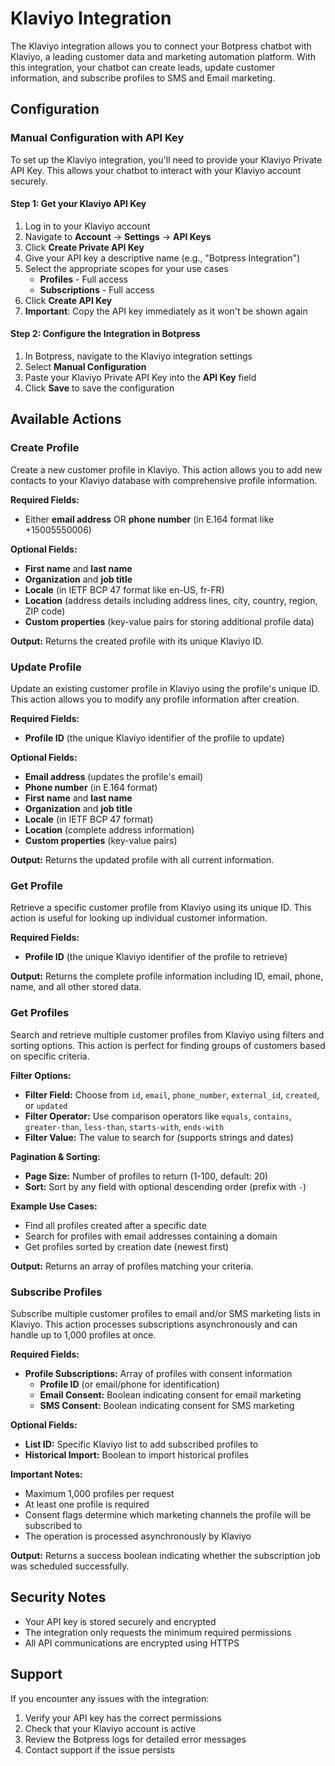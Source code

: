 # Klaviyo Integration

The Klaviyo integration allows you to connect your Botpress chatbot with Klaviyo, a leading customer data and marketing automation platform. With this integration, your chatbot can create leads, update customer information, and subscribe profiles to SMS and Email marketing.

## Configuration

### Manual Configuration with API Key

To set up the Klaviyo integration, you'll need to provide your Klaviyo Private API Key. This allows your chatbot to interact with your Klaviyo account securely.

#### Step 1: Get your Klaviyo API Key

1. Log in to your Klaviyo account
2. Navigate to **Account** → **Settings** → **API Keys**
3. Click **Create Private API Key**
4. Give your API key a descriptive name (e.g., "Botpress Integration")
5. Select the appropriate scopes for your use cases
   - **Profiles** - Full access
   - **Subscriptions** - Full access
6. Click **Create API Key**
7. **Important**: Copy the API key immediately as it won't be shown again

#### Step 2: Configure the Integration in Botpress

1. In Botpress, navigate to the Klaviyo integration settings
2. Select **Manual Configuration**
3. Paste your Klaviyo Private API Key into the **API Key** field
4. Click **Save** to save the configuration

## Available Actions

### Create Profile

Create a new customer profile in Klaviyo. This action allows you to add new contacts to your Klaviyo database with comprehensive profile information.

**Required Fields:**

- Either **email address** OR **phone number** (in E.164 format like +15005550006)

**Optional Fields:**

- **First name** and **last name**
- **Organization** and **job title**
- **Locale** (in IETF BCP 47 format like en-US, fr-FR)
- **Location** (address details including address lines, city, country, region, ZIP code)
- **Custom properties** (key-value pairs for storing additional profile data)

**Output:** Returns the created profile with its unique Klaviyo ID.

### Update Profile

Update an existing customer profile in Klaviyo using the profile's unique ID. This action allows you to modify any profile information after creation.

**Required Fields:**

- **Profile ID** (the unique Klaviyo identifier of the profile to update)

**Optional Fields:**

- **Email address** (updates the profile's email)
- **Phone number** (in E.164 format)
- **First name** and **last name**
- **Organization** and **job title**
- **Locale** (in IETF BCP 47 format)
- **Location** (complete address information)
- **Custom properties** (key-value pairs)

**Output:** Returns the updated profile with all current information.

### Get Profile

Retrieve a specific customer profile from Klaviyo using its unique ID. This action is useful for looking up individual customer information.

**Required Fields:**

- **Profile ID** (the unique Klaviyo identifier of the profile to retrieve)

**Output:** Returns the complete profile information including ID, email, phone, name, and all other stored data.

### Get Profiles

Search and retrieve multiple customer profiles from Klaviyo using filters and sorting options. This action is perfect for finding groups of customers based on specific criteria.

**Filter Options:**

- **Filter Field:** Choose from `id`, `email`, `phone_number`, `external_id`, `created`, or `updated`
- **Filter Operator:** Use comparison operators like `equals`, `contains`, `greater-than`, `less-than`, `starts-with`, `ends-with`
- **Filter Value:** The value to search for (supports strings and dates)

**Pagination & Sorting:**

- **Page Size:** Number of profiles to return (1-100, default: 20)
- **Sort:** Sort by any field with optional descending order (prefix with `-`)

**Example Use Cases:**

- Find all profiles created after a specific date
- Search for profiles with email addresses containing a domain
- Get profiles sorted by creation date (newest first)

**Output:** Returns an array of profiles matching your criteria.

### Subscribe Profiles

Subscribe multiple customer profiles to email and/or SMS marketing lists in Klaviyo. This action processes subscriptions asynchronously and can handle up to 1,000 profiles at once.

**Required Fields:**

- **Profile Subscriptions:** Array of profiles with consent information
  - **Profile ID** (or email/phone for identification)
  - **Email Consent:** Boolean indicating consent for email marketing
  - **SMS Consent:** Boolean indicating consent for SMS marketing

**Optional Fields:**

- **List ID:** Specific Klaviyo list to add subscribed profiles to
- **Historical Import:** Boolean to import historical profiles

**Important Notes:**

- Maximum 1,000 profiles per request
- At least one profile is required
- Consent flags determine which marketing channels the profile will be subscribed to
- The operation is processed asynchronously by Klaviyo

**Output:** Returns a success boolean indicating whether the subscription job was scheduled successfully.

## Security Notes

- Your API key is stored securely and encrypted
- The integration only requests the minimum required permissions
- All API communications are encrypted using HTTPS

## Support

If you encounter any issues with the integration:

1. Verify your API key has the correct permissions
2. Check that your Klaviyo account is active
3. Review the Botpress logs for detailed error messages
4. Contact support if the issue persists

